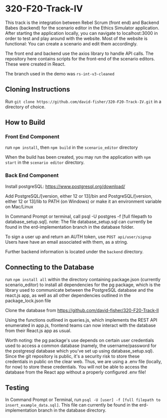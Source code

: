 # 320-F20-Track-IV

This track is the integration between Rebel Scrum (front end) and Backend Babes (backend) for the scenario editor in the Ethics Simulator application. After starting the application locally, you can navigate to localhost:3000 in order to test and play around with the website. Most of the website is functional: You can create a scenario and edit them accordingly. 

The front end and backend use the axios library to handle API calls. The repository here contains scripts for the front-end of the scenario editors. These were created in React.
 
The branch used in the demo was `rs-int-v3-cleaned`

## Cloning Instructions

Run `git clone https://github.com/david-fisher/320-F20-Track-IV.git` in a directory of choice.

## How to Build

### Front End Component
run `npm install`, then `npm build` in the `scenario_editor` directory

When the build has been created, you may run the application with `npm start` in the `scenario editor` directory.

### Back End Component
Install postgreSQL:
https://www.postgresql.org/download/

Add PostgreSQL/[version, either 12 or 13]/bin and PostgreSQL/[version, either 12 or 13]/lib to PATH (on Windows) or make it an environment variable on Mac/Linux

In Command Prompt or terminal, call psql -U postgres -f [full filepath to database_setup.sql]. note: The file database_setup.sql can currently be found in the erd-implementation branch in the database folder.

To sign a user up and return an AUTH token, use `POST api/user/signup`
Users have have an email associated with them, as a string.

Further backend information is located under the `backend` directory.
## Connecting to the Database
run `npm install all` within the directory containing package.json (currently scenario_editor) to install all dependencies for the pg package, which is the library used to communicate between the PostgreSQL database and the react.js app, as well as all other dependencies outlined in the package_lock.json file

Clone the database from https://github.com/david-fisher/320-F20-Track-II

Using the functions outlined in queries.js, which implements the REST API enumerated in app.js, frontend teams can now interact with the database from their React.js app as usual.

Worth noting: the pg package's use depends on certain user credentials used to access a common database (namely, the username/password for the postgresql database which you've set up using database_setup.sql). Since the git repository is public, it's a security risk to store these credentials in public on the clear web. Thus, we are using a .env file (locally, for now) to store these credentials. You will not be able to access the database from the React app without a properly configured .env file!

## Testing

In Command Prompt or Terminal, run `psql -U [user] -f [full filepath to insert_example_data.sql]`. This file can currently be found in the erd-implementation branch in the database directory.